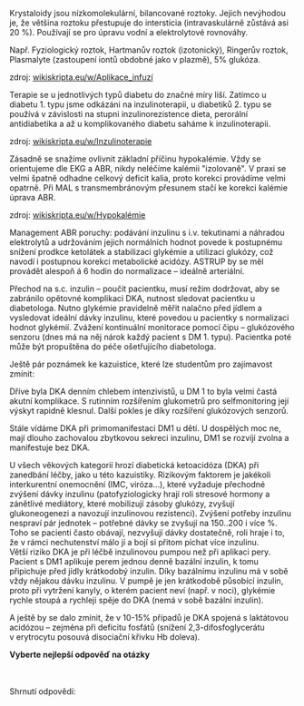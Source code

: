 
<div class="w3-row">
<div class="w3-half">


<bdl-tabs idlist="krystaloidy,inzulin,kalemie,ABR,ketoacidoza,ketoacidoza2" 
  titlelist="Léčba krystaloidy,Léčba hyperglykémie,Léčba hypokalémie,ABR,Ketoacidóza,DKA 2"></bdl-tabs>
<div class="w3-sand w3-large w3-padding w3-margin">  

<div id="krystaloidy">
Krystaloidy jsou nízkomolekulární, bilancované roztoky. Jejich nevýhodou je, že většina roztoku přestupuje do intersticia (intravaskulárně zůstává asi 20 %). Používají se pro úpravu vodní a elektrolytové rovnováhy. 

Např. Fyziologický roztok, Hartmanův roztok (izotonický), Ringerův roztok, Plasmalyte (zastoupení iontů obdobné jako v plazmě), 5% glukóza. 

zdroj: <a href="https://www.wikiskripta.eu/w/Aplikace_infuz%C3%AD#Krystaloidy" target="_blank">wikiskripta.eu/w/Aplikace_infuzí</a>


</div>
<div id="inzulin">
Terapie se u jednotlivých typů diabetu do značné míry liší. Zatímco u diabetu 1. typu jsme odkázáni na inzulinoterapii, u diabetiků 2. typu se používá v závislosti na stupni inzulinorezistence dieta, perorální antidiabetika a až u komplikovaného diabetu saháme k inzulinoterapii.

zdroj: <a href="https://www.wikiskripta.eu/w/Inzulinoterapie" target="_blank">wikiskripta.eu/w/Inzulinoterapie</a>

</div>
<!--div id="glykemie">
Pokles glykémie musí být postupný – 2,5-4,5 mmol/L za hodinu maximálně!!! Jde o to aby se předešlo rozvoji mozkového edému. Nutná je i pravidelná monitorace iontů – ze začátku i několikrát denně, aby se preventoval shift do hypokalémie. Infuze inzulinu musí být následně při dostatečném poklesu glykémie a kália doplněny i infuze iontů – viz. níže. Cílová glykémie (tj. normální hodnoty) by měla být dosažena postupně během 24 – 48 hodin.
</div-->
<div id="kalemie">
Zásadně se snažíme ovlivnit základní příčinu hypokalémie. Vždy se orientujeme dle EKG a ABR, nikdy neléčíme kalémii "izolovaně". V praxi se velmi špatně odhadne celkový deficit kalia, proto korekci provádíme velmi opatrně. Při MAL s transmembránovým přesunem stačí ke korekci kalémie úprava ABR. 

zdroj: <a href="https://www.wikiskripta.eu/w/Hypokal%C3%A9mie" target="_blank">wikiskripta.eu/w/Hypokalémie</a>

<!--
Při nízké kalémii se zahajuje podávání inzulinu až po doplnění hladiny kalia k hodnotám, která se blíží dolní hranici referenčních hodnot (tj. ~ 3,8 mmol/L)

ATB – nejprve empiricky, poté dle citlivosti.

Náhrada iontů: zejména K+ - administrovat opatrně, protože inzulin navodí přesun (shift) K+ do buněk – dle EKG má vstupně změny, které souvisí s vysokou hladinou K+ extracelulárně! Vyčkat normalizace hladin a normalizace EKG – na něm vysoké hrotnaté T (Eiffel tower tvar), i když není přítomna bradykardie…. Může být dáno i lehkou teplotou a hypotenzí! Následně substituovat a zabránit hypokalémii, která má také kardiovaskulární rizika!-->
</div>
<div id="ABR">
Management ABR poruchy: podávání inzulinu s i.v. tekutinami a náhradou elektrolytů a udržováním jejich normálních hodnot povede k postupnému snížení prodkce ketolátek a stabilizaci glykémie a utilizaci glukózy, což navodí i postupnou korekci metabolické acidózy. ASTRUP by se měl provádět alespoň á 6 hodin do normalizace – ideálně arteriální.

Přechod na s.c. inzulin – poučit pacientku, musí režim dodržovat, aby se zabránilo opětovné komplikaci DKA, nutnost sledovat pacientku u diabetologa. Nutno glykémie pravidelně měřit nalačno před jídlem a vysledovat ideální dávky inzulinu, které povedou u pacientky s normalizaci hodnot glykémií. Zvážení kontinuální monitorace pomocí čipu – glukózového senzoru (dnes má na něj nárok každý pacient s DM 1. typu). Pacientka poté může být propuštěna do péče ošetřujícího diabetologa.

Ještě pár poznámek ke kazuistice, které lze studentům pro zajímavost zmínit:

Dříve byla DKA denním chlebem intenzivistů, u DM 1 to byla velmi častá akutní komplikace. S rutinním rozšířením glukometrů pro selfmonitoring její výskyt rapidně klesnul. Další pokles je díky rozšíření glukózových senzorů.

Stále vídáme DKA při primomanifestaci DM1 u dětí. U dospělých moc ne, mají dlouho zachovalou zbytkovou sekreci inzulinu, DM1 se rozvíjí zvolna a manifestuje bez DKA.
</div>
<div id="ketoacidoza">
U všech věkových kategorií hrozí diabetická ketoacidóza (DKA) při zanedbání léčby, jako u této kazuistiky. Rizikovým faktorem je jakékoli interkurentní onemocnění (IMC, viróza…), které vyžaduje přechodné zvýšení dávky inzulinu (patofyziologicky hrají roli stresové hormony a zánětlivé mediátory, které mobilizují zásoby glukózy, zvyšují glukoneogenezi a navozují inzulinovou rezistenci). Zvýšení potřeby inzulinu nespraví pár jednotek – potřebné dávky se zvyšují na 150..200 i více %. Toho se pacienti často obávají, nezvyšují dávky dostatečně, roli hraje i to, že v rámci nechutenství málo jí a bojí si přitom píchat více inzulinu.
</div>
<div id="ketoacidoza2">
Větší riziko DKA je při léčbě inzulinovou pumpou než při aplikaci pery. Pacient s DM1 aplikuje perem jednou denně bazální inzulin, k tomu připichuje před jídly krátkodobý inzulin. Díky bazálnímu inzulinu má v sobě vždy nějakou dávku inzulinu. V pumpě je jen krátkodobě působící inzulin, proto při vytržení kanyly, o kterém pacient neví (např. v noci), glykémie rychle stoupá a rychleji spěje do DKA (nemá v sobě bazální inzulin).

A ještě by se dalo zmínit, že v 10-15% případů je DKA spojená s laktátovou acidózou – zejména při deficitu fosfátů (snížení 2,3-difosfoglycerátu v erytrocytu posouvá disociační křivku Hb doleva).
</div>






</div>

</div>
<div class="w3-half w3-padding w3-large">

**Vyberte nejlepší odpověď na otázky**
<bdl-quizx id="q20" type="choice2" 
          question="Infuze krystaloidů v rámci léčby diabetické ketoacidózy:" 
          answers="je ze začátku agresivní, isotonickými roztoky ke korekci dehydratace a k obnovení i.v. objemu|je ze začátku agresivní, hyperosmolárními roztoky ke korekci dehydratace a k obnovení i.v. objemu|se ze začátku se nepoužívá, důležitá je okamžitá bolusová aplikace inzulinu ke korekci hyperglykémie" 
          correctoptions="true|false|false" 
          explanations="ano|ne|ne" 
          buttontitle="zkontrolovat odpověď" ></bdl-quizx>
<bdl-quizx id="q21" type="choice2" 
          question="Ke snížení hyperglykémie a nastartování utilizace glukózy:" 
          answers="zahájíme kontinuální infuzi inzulinu|zahájíme kontinuální infuzi kortizolu|zahájíme kontinuální infuzi glukagonu|zahájíme kontinuální infuzi IGF-1 hormonu (insulin-like Growth factor hormone)" 
          correctoptions="true|false|false|false" 
          explanations="ano|ne|ne|ne" 
          buttontitle="zkontrolovat odpověď" ></bdl-quizx>      
<bdl-quizx id="q22" type="choice2" 
          question="Rychlost poklesu glykémie:" 
          answers="nezáleží na tom, je potřeba snižovat co nejrychleji, pacient je v kómatu, hrozí exitus|musí být pomalá - max. 2,5 - 4,5 mmol/L za hodinu" 
          correctoptions="false|true" 
          explanations="ne|ano" 
          buttontitle="zkontrolovat odpověď" ></bdl-quizx>
<bdl-quizx id="q23" type="choice2" 
          question="Proč musí být rychlost snižování glykémie pomalá?" 
          answers="aby se rychlou změnou osmolarity vnitřního prostředí nezpůsobil mozkový edém|aby nedošlo k rychlému rozvoji těžké hypokálémie|aby se extracelulárně v krvi zachoval dostatečný energetický pool pro životně důležité orgány" 
          correctoptions="true|true|false" 
          explanations="ano|ano|ne" 
          buttontitle="zkontrolovat odpověď" ></bdl-quizx>          
<bdl-quizx id="q24" type="choice" 
          question="Inzulin při hyperglykémii v rámci DKA navodí:" 
          answers="přesun kalia do buněk|přesun glukózy do buněk|přesun H<sup>+</sup> do buněk|přesun glukózy z buněk, která je k dispozici pro životně důležité orgány" 
          correctoptions="true|true|false|false" 
          explanations="ano|ano|ne|ne" 
          buttontitle="zkontrolovat odpověď" ></bdl-quizx> 
<bdl-quizx id="q25" type="choice2" 
          question="DKA je častější komplikací u diabetes mellitus typu:" 
          answers="I|II" 
          correctoptions="true|false" 
          explanations="ano|ne" 
          buttontitle="zkontrolovat odpověď"></bdl-quizx>          

<bdl-quizx id="q26" type="choice" 
          question="Hladinu glykémie přímo ovlivňuje:" 
          answers="inzulin|glukagon|růstový hormon|katecholaminy|hormony štítné žlázy|aldosteron|glukokortikoidy|melatonin|leptin" 
          correctoptions="true|true|true|true|true|false|true|false|true" 
          explanations="ano|ano|ano|ano|ano|ne|ano|ne|ano" 
          buttontitle="zkontrolovat odpověď"></bdl-quizx>     
<bdl-quizx id="q27" type="choice2" 
          question="Může být DKA doprovázena laktátovou acidózou?" 
          answers="ano může|ne nemůže" 
          correctoptions="true|false" 
          explanations="ano|ne" 
          buttontitle="zkontrolovat odpověď"></bdl-quizx>
<bdl-quiz-summary id="qs">
  Shrnutí odpovědí:
</bdl-quiz-summary>             
<bdl-quiz-control ids="q20,q21,q22,q23,q24,q25,q26,q27,qs"></bdl-quiz-control>


</div>
</div>
